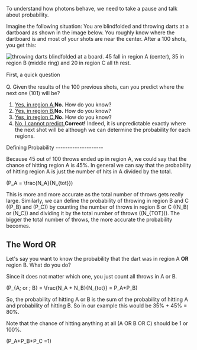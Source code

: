 To understand how photons behave, we need to take a pause and talk about probability.

Imagine the following situation: You are blindfolded and throwing darts at a dartboard as shown in the image below. You roughly know where the dartboard is and most of your shots are near the center. After a 100 shots, you get this:

![throwing darts blindfolded at a board. 45 fall in region A (center), 35 in region B (middle ring) and 20 in region C all th rest.](https://online.science.psu.edu/sites/default/files/phys010/W7photon/dartboardthrows.png "Random throws of dart on a dartboard. ")

<span style="line-height: 20.4px;">First, a quick question</span>

<div class="question">Q. Given the results of the 100 previous shots, can you predict where the next one (101) will be?

1. [Yes, in region A.](#)**No.** How do you know?
2. [Yes, in region B.](#)**No.** How do you know?
3. [Yes, in region C.](#)**No.** How do you know?
4. [No, I cannot predict.](#)**Correct!** Indeed, it is unpredictable exactly where the next shot will be although we can determine the probability for each regions.

</div>Defining Probability
--------------------

Because 45 out of 100 throws ended up in region A, we could say that the chance of hitting region A is 45%. In general we can say that the probability of hitting region A is just the number of hits in A divided by the total.

\(P_A = \frac{N_A}{N_{tot}}\)

This is more and more accurate as the total number of throws gets really large. Similarly, we can define the probability of throwing in region B and C (\(P_B\) and \(P_C\)) by counting the number of throws in region B or C (\(N_B\) or \(N_C\)) and dividing it by the total number of throws (\(N_{TOT}\)). The bigger the total number of throws, the more accurate the probability becomes.

The Word OR
-----------

Let's say you want to know the probability that the dart was in region A **OR** region B. What do you do?

Since it does not matter which one, you just count all throws in A or B.

\(P_{A\; or \; B} = \frac{N_A + N_B}{N_{tot}} = P_A+P_B\)

So, the probability of hitting A or B is the sum of the probability of hitting A and probability of hitting B. So in our example this would be 35% + 45% = 80%.

Note that the chance of hitting anything at all (A OR B OR C) should be 1 or 100%.

\(P_A+P_B+P_C =1\)
